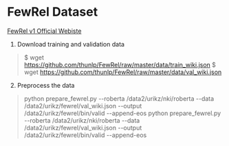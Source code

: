 # FewRel Dataset

[FewRel v1 Official Webiste ](https://thunlp.github.io/1/fewrel1.html)

1. Download training and validation data
> $ wget https://github.com/thunlp/FewRel/raw/master/data/train_wiki.json
> $ wget https://github.com/thunlp/FewRel/raw/master/data/val_wiki.json

2. Preprocess the data

> python prepare_fewrel.py --roberta /data2/urikz/nki/roberta --data /data2/urikz/fewrel/val_wiki.json --output /data2/urikz/fewrel/bin/valid --append-eos
> python prepare_fewrel.py --roberta /data2/urikz/nki/roberta --data /data2/urikz/fewrel/val_wiki.json --output /data2/urikz/fewrel/bin/valid --append-eos